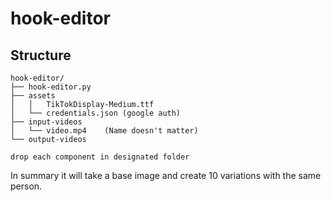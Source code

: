 # hook-editor

## Structure
```
hook-editor/
├── hook-editor.py
├── assets
│   │   TikTokDisplay-Medium.ttf
│   └── credentials.json (google auth)
├── input-videos
│   └── video.mp4    (Name doesn't matter)
└── output-videos

drop each component in designated folder
```

In summary it will take a base image and create 10 variations with the same person.
